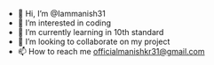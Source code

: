 - 👋 Hi, I’m @Iammanish31
- 👀 I’m interested in coding
- 🌱 I’m currently learning in 10th standard
- 💞️ I’m looking to collaborate on my project 
- 📫 How to reach me officialmanishkr31@gmail.com

<!---
Iammanish31/Iammanish31 is a ✨ special ✨ repository because its `README.md` (this file) appears on your GitHub profile.
You can click the Preview link to take a look at your changes.
--->
